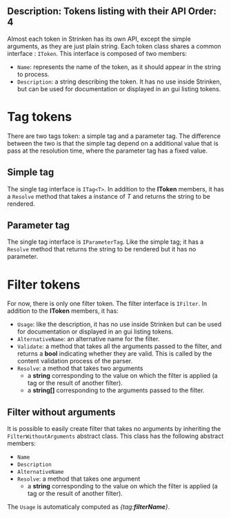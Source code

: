 Description: Tokens listing with their API
Order: 4
---

Almost each token in Strinken has its own API, except the simple arguments, as they are just plain string.
Each token class shares a common interface : `IToken`. This interface is composed of two members:

- `Name`: represents the name of the token, as it should appear in the string to process.
- `Description`: a string describing the token. It has no use inside Strinken, but can be used for documentation or displayed in an gui listing tokens.

# Tag tokens

There are two tags token: a simple tag and a parameter tag. The difference between the two is that the simple tag depend on a additional value that
is pass at the resolution time, where the parameter tag has a fixed value.

## Simple tag

The single tag interface is `ITag<T>`. In addition to the **IToken** members, it has a `Resolve` method that takes
a instance of *T* and returns the string to be rendered.

## Parameter tag

The single tag interface is `IParameterTag`. Like the simple tag; it has a `Resolve` method that
returns the string to be rendered but it has no parameter.

# Filter tokens

For now, there is only one filter token. The filter interface is `IFilter`. In addition to the **IToken** members, it has:

- `Usage`: like the description, it has no use inside Strinken but can be used for documentation or displayed in an gui listing tokens.
- `AlternativeName`: an alternative name for the filter.
- `Validate`: a method that takes all the arguments passed to the filter, and returns a **bool** indicating whether they are valid. This is called by the content validation process of the parser.
- `Resolve`: a method that takes two arguments
  - a **string** corresponding to the value on which the filter is applied (a tag or the result of another filter).
  - a **string[]** corresponding to the arguments passed to the filter.

## Filter without arguments

It is possible to easily create filter that takes no arguments by inheriting the
`FilterWithoutArguments` abstract class. This class has the following abstract members:

- `Name`
- `Description`
- `AlternativeName`
- `Resolve`: a method that takes one argument
  - a **string** corresponding to the value on which the filter is applied (a tag or the result of another filter).

The `Usage` is automaticaly computed as *\{tag:**filterName**\}*.